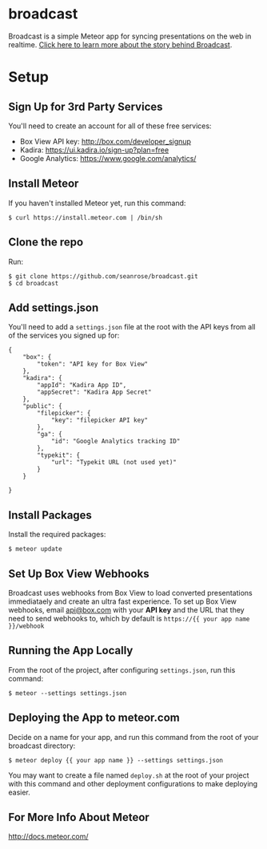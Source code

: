 broadcast
=========

Broadcast is a simple Meteor app for syncing presentations on the web in realtime. [Click here to learn more about the story behind Broadcast](https://www.youtube.com/watch?v=ydLFWnGPnew&list=UU3fBiJrFFMhKlsWM46AsAYw).

# Setup

## Sign Up for 3rd Party Services

You'll need to create an account for all of these free services:

- Box View API key: http://box.com/developer_signup
- Kadira: https://ui.kadira.io/sign-up?plan=free
- Google Analytics: https://www.google.com/analytics/

## Install Meteor

If you haven't installed Meteor yet, run this command:

	$ curl https://install.meteor.com | /bin/sh

## Clone the repo

Run:

    $ git clone https://github.com/seanrose/broadcast.git
    $ cd broadcast

## Add settings.json

You'll need to add a `settings.json` file at the root with the API keys from all of the services you signed up for:

	{
	    "box": {
	        "token": "API key for Box View"
	    },
	    "kadira": {
	    	"appId": "Kadira App ID",
	    	"appSecret": "Kadira App Secret"
	    },
	    "public": {
	        "filepicker": {
	            "key": "filepicker API key"
	        },
	        "ga": {
	            "id": "Google Analytics tracking ID"
	        },
	        "typekit": {
	            "url": "Typekit URL (not used yet)"
	        }
	    }

	}

## Install Packages

Install the required packages:

    $ meteor update

## Set Up Box View Webhooks

Broadcast uses webhooks from Box View to load converted presentations immediataely and create an ultra fast experience. To set up Box View webhooks, email api@box.com with your **API key** and the URL that they need to send webhooks to, which by default is `https://{{ your app name }}/webhook`

## Running the App Locally

From the root of the project, after configuring `settings.json`, run this command:

	$ meteor --settings settings.json

## Deploying the App to meteor.com

Decide on a name for your app, and run this command from the root of your broadcast directory:

    $ meteor deploy {{ your app name }} --settings settings.json

You may want to create a file named `deploy.sh` at the root of your project with this command and other deployment configurations to make deploying easier.

## For More Info About Meteor

http://docs.meteor.com/
